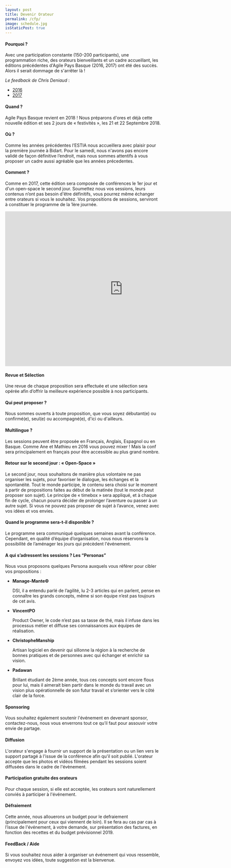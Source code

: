 ```yaml
---
layout: post
title: Devenir Orateur
permalink: /cfp/
image: schedule.jpg
isStaticPost: true
---
```


#### Pourquoi ?
Avec une participation constante (150-200 participants), une programmation riche, des orateurs bienveillants et un cadre accueillant, les éditions précédentes d'Agile Pays Basque (2016, 2017) ont été des succès.
Alors il serait dommage de s'arrêter là !

_Le feedback de Chris Deniaud_ :
- [2016](http://chrisdeniaud.com/2016/10/agile-pays-basque-v-1-0/)
- [2017](http://chris.deniaud.eu/2017/09/agile-pays-basque-saison-2/)

#### Quand ?
Agile Pays Basque revient en 2018 !
Nous préparons d'ores et déjà cette nouvelle édition et ses 2 jours de « festivités »,  les 21 et 22 Septembre 2018.

#### Où ?
Comme les années précédentes l’ESTIA nous accueillera avec plaisir pour la première journée à Bidart. Pour le samedi, nous n'avons pas encore validé de façon définitive l’endroit, mais nous sommes attentifs à vous proposer un cadre aussi agréable que les années précedentes.

#### Comment ?
Comme en 2017, cette édition sera composée de conférences le 1er jour et d'un open-space le second jour. Soumettez nous vos sessions, leurs contenus n’ont pas besoin d'être définitifs, vous pourrez même échanger entre orateurs si vous le souhaitez.
Vos propositions de sessions, serviront à constituer le programme de la 1ère journée.

<iframe src="https://docs.google.com/forms/d/e/1FAIpQLSeWJI4qCpKrgZYMZTZTHrNufih2s2RyLVbA9-Xgf8n5jG38Ug/viewform?embedded=true" width="760" height="500" frameborder="0" marginheight="0" marginwidth="0">Chargement en cours...</iframe>

#### Revue et Sélection
Une revue de chaque proposition sera effectuée et une sélection sera opérée afin d’offrir la meilleure expérience possible à nos participants.

#### Qui peut proposer ?
Nous sommes ouverts à toute proposition, que vous soyez débutant(e) ou confirmé(e), seul(e) ou accompagné(e), d'ici ou d'ailleurs.

#### Multilingue ?
Les sessions peuvent être proposée en Français, Anglais, Espagnol ou en Basque.
Comme Ane et Mathieu en 2016 vous pouvez mixer ! Mais la conf sera principalement en français pour être accessible au plus grand nombre.

#### Retour sur le second jour : « Open-Space »
Le second jour, nous souhaitons de manière plus volontaire ne pas organiser les sujets, pour favoriser le dialogue, les échanges et la spontanéité.
Tout le monde participe, le contenu sera choisi sur le moment à partir de propositions faites au début de la matinée (tout le monde peut proposer son sujet).
Le principe de « timebox » sera appliqué, et à chaque fin de cycle, chacun pourra décider de prolonger l’aventure ou passer à un autre sujet.
Si vous ne pouvez pas proposer de sujet à l’avance, venez avec vos idées et vos envies.

#### Quand le programme sera-t-il disponible ?
Le programme sera communiqué quelques semaines avant la conférence.
Cependant, en qualité d’équipe d’organisation, nous nous réservons la possibilité de l’aménager les jours qui précèdent l'événement. 

#### A qui s’adressent les sessions ? Les “Personas”
Nous vous proposons quelques Persona auxquels vous référer pour cibler vos propositions : 

- **Manage-Mante©**
    
    DSI, il a entendu parlé de l’agilité, lu 2-3 articles qui en parlent, pense en connaître les grands concepts, même si son équipe n’est pas toujours de cet avis.

- **VincentPO** 
    
    Product Owner, le code n’est pas sa tasse de thé, mais il infuse dans les processus métier et diffuse ses connaissances aux équipes de réalisation.

- **ChristopheManship** 

    Artisan logiciel en devenir qui sillonne la région à la recherche de bonnes pratiques et de personnes avec qui échanger et enrichir sa vision.

- **Padawan** 
    
    Brillant étudiant de 2ème année, tous ces concepts sont encore flous pour lui, mais il aimerait bien partir dans le monde du travail avec un vision plus opérationnelle de son futur travail et s’orienter vers le côté clair de la force.

#### Sponsoring
Vous souhaitez également soutenir l'événement en devenant sponsor, contactez-nous, nous vous enverrons tout ce qu’il faut pour assouvir votre envie de partage.

#### Diffusion
L'orateur s'engage à fournir un support de la présentation ou un lien vers le support partagé à l'issue de la conférence afin qu'il soit publié.
L'orateur accepte que les photos et vidéos filmées pendant les sessions soient diffusées dans le cadre de l'évènement.

#### Participation gratuite des orateurs
Pour chaque session, si elle est acceptée, les orateurs sont naturellement conviés à participer à l'événement. 

#### Défraiement
Cette année, nous allouerons un budget pour le defraiement (principalement pour ceux qui viennent de loin).
Il se fera au cas par cas à l’issue de l'événement, à votre demande, sur présentation des factures, en fonction des recettes et du budget prévisionnel 2019.

#### FeedBack / Aide
Si vous souhaitez nous aider à organiser un événement qui vous ressemble, envoyez vos idées, toute suggestion est la bienvenue.
